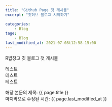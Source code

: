 ```yaml
---
title: "Github Page 첫 게시물"
excerpt: "깃허브 블로그 시작하기"

categories: 
    - Blog
tage: 
    - Blog
last_modified_at: 2021-07-08t12:58-15:00
---
```


R밥창고 깃 블로그 첫 게시물

테스트  
테스트  
테스트  

해당 본문의 제목: {{ page.title }}  
마지막으로 수정된 시간: {{ page.last_modified_at }}